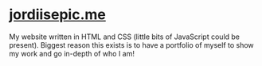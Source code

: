 # [jordiisepic.me](https://jordiisepic.me)

My website written in HTML and CSS (little bits of JavaScript could be present). Biggest reason this exists is to have a portfolio of myself to show my work and go in-depth of who I am!
